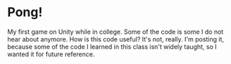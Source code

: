 # Pong!
My first game on Unity while in college. Some of the code is some I do not hear about anymore.
How is this code useful? It's not, really. I'm posting it, because some of the code I learned in this class isn't widely taught, so I wanted it for future reference.
